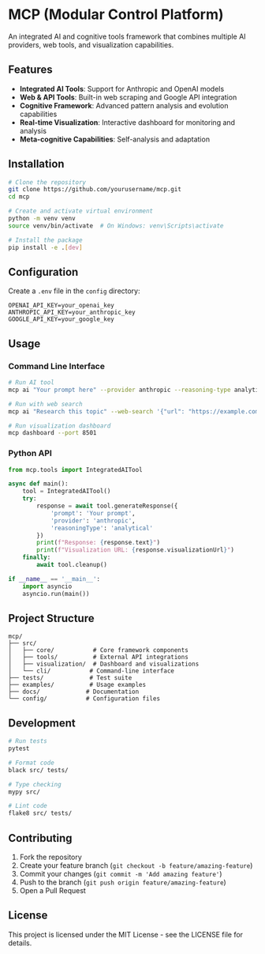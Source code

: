 # MCP (Modular Control Platform)

An integrated AI and cognitive tools framework that combines multiple AI providers, web tools, and visualization capabilities.

## Features

- **Integrated AI Tools**: Support for Anthropic and OpenAI models
- **Web & API Tools**: Built-in web scraping and Google API integration
- **Cognitive Framework**: Advanced pattern analysis and evolution capabilities
- **Real-time Visualization**: Interactive dashboard for monitoring and analysis
- **Meta-cognitive Capabilities**: Self-analysis and adaptation

## Installation

```bash
# Clone the repository
git clone https://github.com/yourusername/mcp.git
cd mcp

# Create and activate virtual environment
python -m venv venv
source venv/bin/activate  # On Windows: venv\Scripts\activate

# Install the package
pip install -e .[dev]
```

## Configuration

Create a `.env` file in the `config` directory:

```env
OPENAI_API_KEY=your_openai_key
ANTHROPIC_API_KEY=your_anthropic_key
GOOGLE_API_KEY=your_google_key
```

## Usage

### Command Line Interface

```bash
# Run AI tool
mcp ai "Your prompt here" --provider anthropic --reasoning-type analytical

# Run with web search
mcp ai "Research this topic" --web-search '{"url": "https://example.com"}'

# Run visualization dashboard
mcp dashboard --port 8501
```

### Python API

```python
from mcp.tools import IntegratedAITool

async def main():
    tool = IntegratedAITool()
    try:
        response = await tool.generateResponse({
            'prompt': 'Your prompt',
            'provider': 'anthropic',
            'reasoningType': 'analytical'
        })
        print(f"Response: {response.text}")
        print(f"Visualization URL: {response.visualizationUrl}")
    finally:
        await tool.cleanup()

if __name__ == '__main__':
    import asyncio
    asyncio.run(main())
```

## Project Structure

```
mcp/
├── src/
│   ├── core/           # Core framework components
│   ├── tools/          # External API integrations
│   ├── visualization/  # Dashboard and visualizations
│   └── cli/           # Command-line interface
├── tests/             # Test suite
├── examples/          # Usage examples
├── docs/             # Documentation
└── config/           # Configuration files
```

## Development

```bash
# Run tests
pytest

# Format code
black src/ tests/

# Type checking
mypy src/

# Lint code
flake8 src/ tests/
```

## Contributing

1. Fork the repository
2. Create your feature branch (`git checkout -b feature/amazing-feature`)
3. Commit your changes (`git commit -m 'Add amazing feature'`)
4. Push to the branch (`git push origin feature/amazing-feature`)
5. Open a Pull Request

## License

This project is licensed under the MIT License - see the LICENSE file for details.